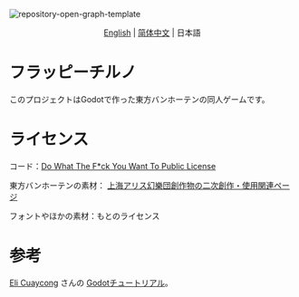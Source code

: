 ![repository-open-graph-template](https://user-images.githubusercontent.com/34388992/127737185-d8a0e478-cf9e-4463-8771-14860f43b49e.png)

<p align="center">
    <a href="https://github.com/net-oil-man/Flappy-Cirno/">English</a> 
    |
    <a href="https://github.com/net-oil-man/Flappy-Cirno/blob/main/README-zh-sc.MD">简体中文</a> |
    <span>日本語</span>
</p>

# フラッピーチルノ
このプロジェクトはGodotで作った東方バンホーテンの同人ゲームです。

# ライセンス
コード：[Do What The F*ck You Want To Public License](https://github.com/net-oil-man/Flappy-Cirno/blob/main/LICENSE)

東方バンホーテンの素材： [上海アリス幻樂団創作物の二次創作・使用関連ページ](https://web.archive.org/web/20080724144606/http://www.geocities.co.jp/Playtown-Yoyo/1736/t-081-2.html)

フォントやほかの素材：もとのライセンス

# 参考

[Eli Cuaycong](https://www.youtube.com/channel/UCoTXIeHJP7_PukZOCK2C2RA) さんの [Godotチュートリアル](https://youtu.be/Kt1njjNGbSg)。
